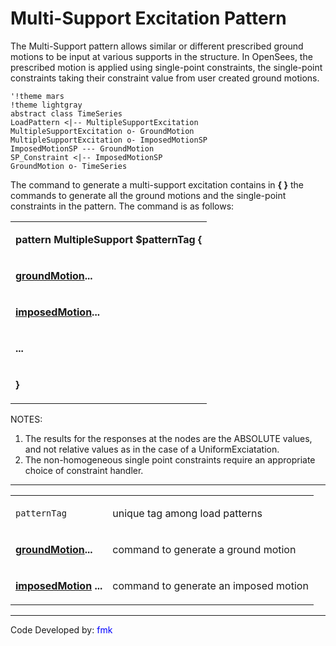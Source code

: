 # Multi-Support Excitation Pattern

<p>The Multi-Support pattern allows similar or different prescribed
ground motions to be input at various supports in the structure. In
OpenSees, the prescribed motion is applied using single-point
constraints, the single-point constraints taking their constraint value
from user created ground motions.</p>

```plantuml
'!theme mars
!theme lightgray
abstract class TimeSeries 
LoadPattern <|-- MultipleSupportExcitation 
MultipleSupportExcitation o- GroundMotion
MultipleSupportExcitation o- ImposedMotionSP 
ImposedMotionSP --- GroundMotion 
SP_Constraint <|-- ImposedMotionSP 
GroundMotion o- TimeSeries 
```


<p>The command to generate a multi-support excitation contains in
<strong>{ }</strong> the commands to generate all the ground motions and
the single-point constraints in the pattern. The command is as
follows:</p>
<table>
<tbody>
<tr class="odd">
<td><p><strong>pattern MultipleSupport $patternTag {</strong></p></td>
</tr>
<tr class="even">
<td><p><strong><a href="groundMotion_Command" title="wikilink">
groundMotion</a>...</strong></p></td>
</tr>
<tr class="odd">
<td><p><strong><a href="imposedMotion_Command" title="wikilink">
imposedMotion</a>...</strong></p></td>
</tr>
<tr class="even">
<td><p><strong>...</strong></p></td>
</tr>
<tr class="odd">
<td><p><strong>}</strong></p></td>
</tr>
</tbody>
</table>

<p>NOTES:</p>
<ol>
<li>The results for the responses at the nodes are the ABSOLUTE values,
and not relative values as in the case of a UniformExciatation.</li>
<li>The non-homogeneous single point constraints require an appropriate
choice of constraint handler.</li>
</ol>
<hr />
<table>
<tbody>
<tr class="odd">
<td><p><code class="parameter-table-variable">patternTag</code></p></td>
<td><p>unique tag among load patterns</p></td>
</tr>
<tr class="even">
<td><p><strong><a href="groundMotion_Command" title="wikilink">
groundMotion</a>...</strong></p></td>
<td><p>command to generate a ground motion</p></td>
</tr>
<tr class="odd">
<td><p><strong><a href="imposedMotion_Command" title="wikilink">
imposedMotion</a> ...</strong></p></td>
<td><p>command to generate an imposed motion</p></td>
</tr>
</tbody>
</table>

<hr />

<p>Code Developed by: <span style="color:blue"> fmk
</span></p>
